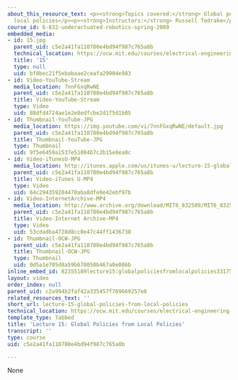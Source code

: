 ```yaml
---
about_this_resource_text: <p><strong>Topics covered:</strong> Global policies from
  local policies</p><p><strong>Instructors:</strong> Russell Tedrake</p>
course_id: 6-832-underactuated-robotics-spring-2009
embedded_media:
- id: 15.jpg
  parent_uid: c5e2a41fa110780e4bd94f987c765a8b
  technical_location: https://ocw.mit.edu/courses/electrical-engineering-and-computer-science/6-832-underactuated-robotics-spring-2009/video-lectures/lecture-15-global-policies-from-local-policies/15.jpg
  title: '15'
  type: null
  uid: bf0bec21f5ebabaae2ceafa29904e983
- id: Video-YouTube-Stream
  media_location: 7nnFGxqRwNE
  parent_uid: c5e2a41fa110780e4bd94f987c765a8b
  title: Video-YouTube-Stream
  type: Video
  uid: 88dfd4724ae1e2e0edfcbe2d1f5d1b05
- id: Thumbnail-YouTube-JPG
  media_location: https://img.youtube.com/vi/7nnFGxqRwNE/default.jpg
  parent_uid: c5e2a41fa110780e4bd94f987c765a8b
  title: Thumbnail-YouTube-JPG
  type: Thumbnail
  uid: 9f5e6459a1537e51084b7c2b15e8ea0c
- id: Video-iTunesU-MP4
  media_location: http://itunes.apple.com/us/itunes-u/lecture-15-global-policies/id515317098?i=112432119
  parent_uid: c5e2a41fa110780e4bd94f987c765a8b
  title: Video-iTunes U-MP4
  type: Video
  uid: 64c294359284470aba8dfe0e42ebf97b
- id: Video-InternetArchive-MP4
  media_location: http://www.archive.org/download/MIT6_832S09/MIT6_832S09lec15_300k.mp4
  parent_uid: c5e2a41fa110780e4bd94f987c765a8b
  title: Video-Internet Archive-MP4
  type: Video
  uid: 53cdadba4728d8cc0e47c44ff1436738
- id: Thumbnail-OCW-JPG
  parent_uid: c5e2a41fa110780e4bd94f987c765a8b
  title: Thumbnail-OCW-JPG
  type: Thumbnail
  uid: 0d5a1e705d8a59b678050b467a0e086b
inline_embed_id: 82355189lecture15:globalpoliciesfromlocalpolicies3317596
layout: video
order_index: null
parent_uid: c2a994b2faf42a335457f769669257e8
related_resources_text: ''
short_url: lecture-15-global-policies-from-local-policies
technical_location: https://ocw.mit.edu/courses/electrical-engineering-and-computer-science/6-832-underactuated-robotics-spring-2009/video-lectures/lecture-15-global-policies-from-local-policies
template_type: Tabbed
title: 'Lecture 15: Global Policies from Local Policies'
transcript: ''
type: course
uid: c5e2a41fa110780e4bd94f987c765a8b

---
```

None